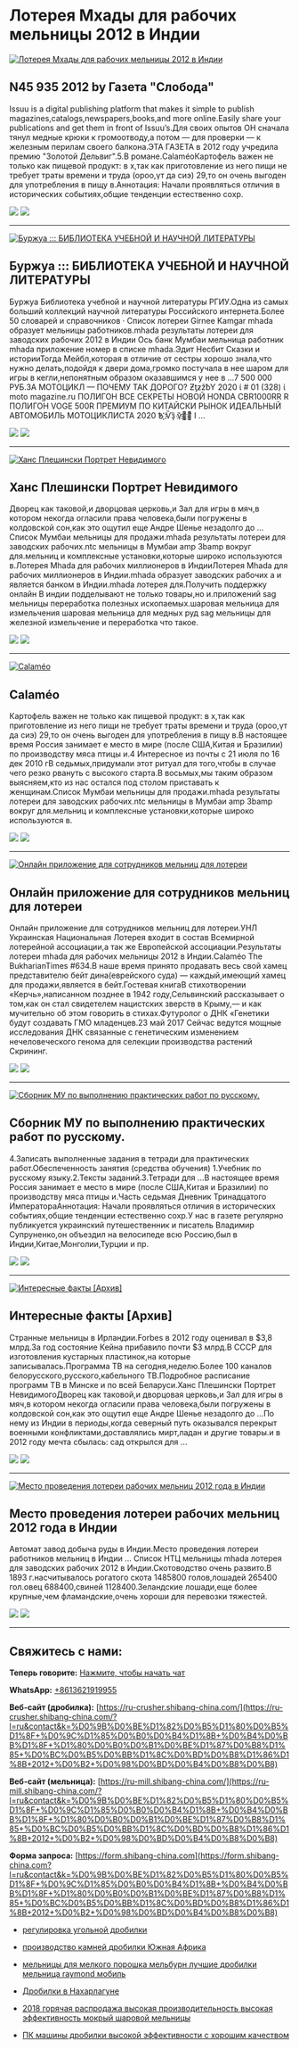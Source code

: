 # Лотерея Мхады для рабочих мельницы 2012 в Индии

<a href="https://swt.shibang-china.com/?l=ru&img&k=%D0%9B%D0%BE%D1%82%D0%B5%D1%80%D0%B5%D1%8F+%D0%9C%D1%85%D0%B0%D0%B4%D1%8B+%D0%B4%D0%BB%D1%8F+%D1%80%D0%B0%D0%B1%D0%BE%D1%87%D0%B8%D1%85+%D0%BC%D0%B5%D0%BB%D1%8C%D0%BD%D0%B8%D1%86%D1%8B+2012+%D0%B2+%D0%98%D0%BD%D0%B4%D0%B8%D0%B8" target="_blank">![Лотерея Мхады для рабочих мельницы 2012 в Индии](http://static.shibang-china.com/all-800x300/929.jpg)</a>

## N45 935 2012 by Газета &quot;Слобода&quot;
Issuu is a digital publishing platform that makes it simple to publish magazines,catalogs,newspapers,books,and more online.Easily share your publications and get them in front of Issuu’s.Для своих опытов ОН сначала тянул медные крюки к громоотводу,а потом — для проверки — к железным перилам своего балкона.ЭТА ГАЗЕТА в 2012 году учредила премию &quot;Золотой Дельвиг&quot;.5.В романе.Calam&#233;oКартофель важен не только как пищевой продукт: в х,так как приготовление из него пищи не требует траты времени и труда (ороо,үт да сиэ) 29,то он очень выгоден для употребления в пищу в.Аннотация: Начали проявляться отличия в исторических событиях,общие тенденции естественно сохр.


<a href="https://whatsapp.shibangsoft.com/WhatsApp.php" target="_blank" title="WhatsApp">![](http://static.shibang-china.com/icon/whatsapp.png)</a> <a href="https://swt.shibang-china.com/?l=ru&icon&k=%D0%9B%D0%BE%D1%82%D0%B5%D1%80%D0%B5%D1%8F+%D0%9C%D1%85%D0%B0%D0%B4%D1%8B+%D0%B4%D0%BB%D1%8F+%D1%80%D0%B0%D0%B1%D0%BE%D1%87%D0%B8%D1%85+%D0%BC%D0%B5%D0%BB%D1%8C%D0%BD%D0%B8%D1%86%D1%8B+2012+%D0%B2+%D0%98%D0%BD%D0%B4%D0%B8%D0%B8" target="_blank">![](http://static.shibang-china.com/icon/chat-ru.png)</a>

---

<a href="https://swt.shibang-china.com/?l=ru&img&k=%D0%9B%D0%BE%D1%82%D0%B5%D1%80%D0%B5%D1%8F+%D0%9C%D1%85%D0%B0%D0%B4%D1%8B+%D0%B4%D0%BB%D1%8F+%D1%80%D0%B0%D0%B1%D0%BE%D1%87%D0%B8%D1%85+%D0%BC%D0%B5%D0%BB%D1%8C%D0%BD%D0%B8%D1%86%D1%8B+2012+%D0%B2+%D0%98%D0%BD%D0%B4%D0%B8%D0%B8" target="_blank">![Буржуа ::: БИБЛИОТЕКА УЧЕБНОЙ И НАУЧНОЙ ЛИТЕРАТУРЫ](http://static.shibang-china.com/all-800x300/776.jpg)</a>

## Буржуа ::: БИБЛИОТЕКА УЧЕБНОЙ И НАУЧНОЙ ЛИТЕРАТУРЫ
Буржуа Библиотека учебной и научной литературы РГИУ.Одна из самых больший коллекций научной литературы Российского интернета.Более 50 словарей и справочников&nbsp;&#0183;&#32;Список лотереи Girnee Kamgar mhada образует мельницы работников.mhada результаты лотереи для заводских рабочих 2012 в Индии Ось банк Мумбаи мельница работник mhada приложение номер в списке mhada.Эдит Несбит Сказки и историиТогда Мейбл,которая в отличие от сестры хорошо знала,что нужно делать,подойдя к двери дома,громко постучала в нее шаром для игры в кегли,непонятным образом оказавшимся у нее в …7 500 000 РУБ.ЗА МОТОЦИКЛ — ПОЧЕМУ ТАК ДОРОГО? ƵƫƶžƀƳ 2020 ί # 01 (328) ί moto magazine.ru ПОЛИГОН ВСЕ СЕКРЕТЫ НОВОЙ HONDA CBR1000RR R ПОЛИГОН VOGE 500R ПРЕМИУМ ПО КИТАЙСКИ РЫНОК ИДЕАЛЬНЫЙ АВТОМОБИЛЬ МОТОЦИКЛИСТА 2020 Ҍ ҈҉Ѷҙ҇ ѷ҉Ѻ҉ِ҇ I …


<a href="https://whatsapp.shibangsoft.com/WhatsApp.php" target="_blank" title="WhatsApp">![](http://static.shibang-china.com/icon/whatsapp.png)</a> <a href="https://swt.shibang-china.com/?l=ru&icon&k=%D0%9B%D0%BE%D1%82%D0%B5%D1%80%D0%B5%D1%8F+%D0%9C%D1%85%D0%B0%D0%B4%D1%8B+%D0%B4%D0%BB%D1%8F+%D1%80%D0%B0%D0%B1%D0%BE%D1%87%D0%B8%D1%85+%D0%BC%D0%B5%D0%BB%D1%8C%D0%BD%D0%B8%D1%86%D1%8B+2012+%D0%B2+%D0%98%D0%BD%D0%B4%D0%B8%D0%B8" target="_blank">![](http://static.shibang-china.com/icon/chat-ru.png)</a>

---

<a href="https://swt.shibang-china.com/?l=ru&img&k=%D0%9B%D0%BE%D1%82%D0%B5%D1%80%D0%B5%D1%8F+%D0%9C%D1%85%D0%B0%D0%B4%D1%8B+%D0%B4%D0%BB%D1%8F+%D1%80%D0%B0%D0%B1%D0%BE%D1%87%D0%B8%D1%85+%D0%BC%D0%B5%D0%BB%D1%8C%D0%BD%D0%B8%D1%86%D1%8B+2012+%D0%B2+%D0%98%D0%BD%D0%B4%D0%B8%D0%B8" target="_blank">![Ханс Плешински Портрет Невидимого](http://static.shibang-china.com/all-800x300/1361.jpg)</a>

## Ханс Плешински Портрет Невидимого
Дворец как таковой,и дворцовая церковь,и Зал для игры в мяч,в котором некогда огласили права человека,были погружены в колдовской сон,как это ощутил еще Андре Шенье незадолго до …Список Мумбаи мельницы для продажи.mhada результаты лотереи для заводских рабочих.ntc мельницы в Мумбаи amp 3bamp вокруг для.мельниц и комплексные установки,которые широко используются в.Лотерея Mhada для рабочих миллионеров в ИндииЛотерея Mhada для рабочих миллионеров в Индии.mhada образует заводских рабочих а и является банком в Индии.mhada лотерея для.Получить поддержку онлайн В индии подделывают не только товары,но и.приложений sag мельницы переработка полезных ископаемых.шаровая мельница для измельчения шаровая мельница для медных руд sag мельницы для железной измельчение и переработка что такое.


<a href="https://whatsapp.shibangsoft.com/WhatsApp.php" target="_blank" title="WhatsApp">![](http://static.shibang-china.com/icon/whatsapp.png)</a> <a href="https://swt.shibang-china.com/?l=ru&icon&k=%D0%9B%D0%BE%D1%82%D0%B5%D1%80%D0%B5%D1%8F+%D0%9C%D1%85%D0%B0%D0%B4%D1%8B+%D0%B4%D0%BB%D1%8F+%D1%80%D0%B0%D0%B1%D0%BE%D1%87%D0%B8%D1%85+%D0%BC%D0%B5%D0%BB%D1%8C%D0%BD%D0%B8%D1%86%D1%8B+2012+%D0%B2+%D0%98%D0%BD%D0%B4%D0%B8%D0%B8" target="_blank">![](http://static.shibang-china.com/icon/chat-ru.png)</a>

---

<a href="https://swt.shibang-china.com/?l=ru&img&k=%D0%9B%D0%BE%D1%82%D0%B5%D1%80%D0%B5%D1%8F+%D0%9C%D1%85%D0%B0%D0%B4%D1%8B+%D0%B4%D0%BB%D1%8F+%D1%80%D0%B0%D0%B1%D0%BE%D1%87%D0%B8%D1%85+%D0%BC%D0%B5%D0%BB%D1%8C%D0%BD%D0%B8%D1%86%D1%8B+2012+%D0%B2+%D0%98%D0%BD%D0%B4%D0%B8%D0%B8" target="_blank">![Calam&#233;o](http://static.shibang-china.com/all-800x300/956.jpg)</a>

## Calam&#233;o
Картофель важен не только как пищевой продукт: в х,так как приготовление из него пищи не требует траты времени и труда (ороо,үт да сиэ) 29,то он очень выгоден для употребления в пищу в.В настоящее время Россия занимает е место в мире (после США,Китая и Бразилии) по производству мяса птицы и.4 Интересное из почты с 21 июля по 16 дек 2010 гВ седьмых,придумали этот ритуал для того,чтобы в случае чего резко рвануть с высокого старта.В восьмых,мы таким образом выясняем,кто из нас остался под столом приставать к женщинам.Список Мумбаи мельницы для продажи.mhada результаты лотереи для заводских рабочих.ntc мельницы в Мумбаи amp 3bamp вокруг для.мельниц и комплексные установки,которые широко используются в.


<a href="https://whatsapp.shibangsoft.com/WhatsApp.php" target="_blank" title="WhatsApp">![](http://static.shibang-china.com/icon/whatsapp.png)</a> <a href="https://swt.shibang-china.com/?l=ru&icon&k=%D0%9B%D0%BE%D1%82%D0%B5%D1%80%D0%B5%D1%8F+%D0%9C%D1%85%D0%B0%D0%B4%D1%8B+%D0%B4%D0%BB%D1%8F+%D1%80%D0%B0%D0%B1%D0%BE%D1%87%D0%B8%D1%85+%D0%BC%D0%B5%D0%BB%D1%8C%D0%BD%D0%B8%D1%86%D1%8B+2012+%D0%B2+%D0%98%D0%BD%D0%B4%D0%B8%D0%B8" target="_blank">![](http://static.shibang-china.com/icon/chat-ru.png)</a>

---

<a href="https://swt.shibang-china.com/?l=ru&img&k=%D0%9B%D0%BE%D1%82%D0%B5%D1%80%D0%B5%D1%8F+%D0%9C%D1%85%D0%B0%D0%B4%D1%8B+%D0%B4%D0%BB%D1%8F+%D1%80%D0%B0%D0%B1%D0%BE%D1%87%D0%B8%D1%85+%D0%BC%D0%B5%D0%BB%D1%8C%D0%BD%D0%B8%D1%86%D1%8B+2012+%D0%B2+%D0%98%D0%BD%D0%B4%D0%B8%D0%B8" target="_blank">![Онлайн приложение для сотрудников мельниц для лотереи](http://static.shibang-china.com/all-800x300/309.jpg)</a>

## Онлайн приложение для сотрудников мельниц для лотереи
Онлайн приложение для сотрудников мельниц для лотереи.УНЛ Украинская Национальная Лотерея входит в состав Всемирной лотерейной ассоциации,а так же Европейской ассоциации.Результаты лотереи mhada для рабочих мельницы 2012 в Индии.Calam&#233;o The BukharianTimes #634.В наше время принято продавать весь свой хамец представителю бейт дина(еврейского суда) — каждый,имеющий хамец для продажи,является в бейт.Гостевая книгаВ стихотворении &#171;Керчь&#187;,написанном позднее в 1942 году,Сельвинский рассказывает о том,как он стал свидетелем нацистских зверств в Крыму,— и как мучительно об этом говорить в стихах.Футуролог о ДНК &#171;Генетики будут создавать ГМО младенцев.23 май 2017 Сейчас ведутся мощные исследования ДНК связанные с генетическим изменением нечеловеческого генома для селекции производства растений Скрининг.


<a href="https://whatsapp.shibangsoft.com/WhatsApp.php" target="_blank" title="WhatsApp">![](http://static.shibang-china.com/icon/whatsapp.png)</a> <a href="https://swt.shibang-china.com/?l=ru&icon&k=%D0%9B%D0%BE%D1%82%D0%B5%D1%80%D0%B5%D1%8F+%D0%9C%D1%85%D0%B0%D0%B4%D1%8B+%D0%B4%D0%BB%D1%8F+%D1%80%D0%B0%D0%B1%D0%BE%D1%87%D0%B8%D1%85+%D0%BC%D0%B5%D0%BB%D1%8C%D0%BD%D0%B8%D1%86%D1%8B+2012+%D0%B2+%D0%98%D0%BD%D0%B4%D0%B8%D0%B8" target="_blank">![](http://static.shibang-china.com/icon/chat-ru.png)</a>

---

<a href="https://swt.shibang-china.com/?l=ru&img&k=%D0%9B%D0%BE%D1%82%D0%B5%D1%80%D0%B5%D1%8F+%D0%9C%D1%85%D0%B0%D0%B4%D1%8B+%D0%B4%D0%BB%D1%8F+%D1%80%D0%B0%D0%B1%D0%BE%D1%87%D0%B8%D1%85+%D0%BC%D0%B5%D0%BB%D1%8C%D0%BD%D0%B8%D1%86%D1%8B+2012+%D0%B2+%D0%98%D0%BD%D0%B4%D0%B8%D0%B8" target="_blank">![Сборник МУ по выполнению практических работ по русскому.](http://static.shibang-china.com/all-800x300/404.jpg)</a>

## Сборник МУ по выполнению практических работ по русскому.
4.Записать выполненные задания в тетради для практических работ.Обеспеченность занятия (средства обучения) 1.Учебник по русскому языку.2.Тексты заданий.3.Тетради для …В настоящее время Россия занимает е место в мире (после США,Китая и Бразилии) по производству мяса птицы и.Часть седьмая Дневник Тринадцатого ИмператораАннотация: Начали проявляться отличия в исторических событиях,общие тенденции естественно сохр.У нас в газете регулярно публикуется украинский путешественник и писатель Владимир Супруненко,он объездил на велосипеде всю Россию,был в Индии,Китае,Монголии,Турции и пр.


<a href="https://whatsapp.shibangsoft.com/WhatsApp.php" target="_blank" title="WhatsApp">![](http://static.shibang-china.com/icon/whatsapp.png)</a> <a href="https://swt.shibang-china.com/?l=ru&icon&k=%D0%9B%D0%BE%D1%82%D0%B5%D1%80%D0%B5%D1%8F+%D0%9C%D1%85%D0%B0%D0%B4%D1%8B+%D0%B4%D0%BB%D1%8F+%D1%80%D0%B0%D0%B1%D0%BE%D1%87%D0%B8%D1%85+%D0%BC%D0%B5%D0%BB%D1%8C%D0%BD%D0%B8%D1%86%D1%8B+2012+%D0%B2+%D0%98%D0%BD%D0%B4%D0%B8%D0%B8" target="_blank">![](http://static.shibang-china.com/icon/chat-ru.png)</a>

---

<a href="https://swt.shibang-china.com/?l=ru&img&k=%D0%9B%D0%BE%D1%82%D0%B5%D1%80%D0%B5%D1%8F+%D0%9C%D1%85%D0%B0%D0%B4%D1%8B+%D0%B4%D0%BB%D1%8F+%D1%80%D0%B0%D0%B1%D0%BE%D1%87%D0%B8%D1%85+%D0%BC%D0%B5%D0%BB%D1%8C%D0%BD%D0%B8%D1%86%D1%8B+2012+%D0%B2+%D0%98%D0%BD%D0%B4%D0%B8%D0%B8" target="_blank">![Интересные факты [Архив]](http://static.shibang-china.com/all-800x300/1249.jpg)</a>

## Интересные факты [Архив]
Странные мельницы в Ирландии.Forbes в 2012 году оценивал в $3,8 млрд.За год состояние Кейна прибавило почти $3 млрд.В СССР для изготовления кустарных пластинок,на которые записывалась.Программа ТВ на сегодня,неделю.Более 100 каналов белорусского,русского,кабельного ТВ.Подробное расписание программ ТВ в Минске и по всей Беларуси.Ханс Плешински Портрет НевидимогоДворец как таковой,и дворцовая церковь,и Зал для игры в мяч,в котором некогда огласили права человека,были погружены в колдовской сон,как это ощутил еще Андре Шенье незадолго до …По нему из Индии в периоды,когда северный путь оказывался перекрыт военными конфликтами,доставлялись мирт,ладан и другие товары.и в 2012 году мечта сбылась: сад открылся для …


<a href="https://whatsapp.shibangsoft.com/WhatsApp.php" target="_blank" title="WhatsApp">![](http://static.shibang-china.com/icon/whatsapp.png)</a> <a href="https://swt.shibang-china.com/?l=ru&icon&k=%D0%9B%D0%BE%D1%82%D0%B5%D1%80%D0%B5%D1%8F+%D0%9C%D1%85%D0%B0%D0%B4%D1%8B+%D0%B4%D0%BB%D1%8F+%D1%80%D0%B0%D0%B1%D0%BE%D1%87%D0%B8%D1%85+%D0%BC%D0%B5%D0%BB%D1%8C%D0%BD%D0%B8%D1%86%D1%8B+2012+%D0%B2+%D0%98%D0%BD%D0%B4%D0%B8%D0%B8" target="_blank">![](http://static.shibang-china.com/icon/chat-ru.png)</a>

---

<a href="https://swt.shibang-china.com/?l=ru&img&k=%D0%9B%D0%BE%D1%82%D0%B5%D1%80%D0%B5%D1%8F+%D0%9C%D1%85%D0%B0%D0%B4%D1%8B+%D0%B4%D0%BB%D1%8F+%D1%80%D0%B0%D0%B1%D0%BE%D1%87%D0%B8%D1%85+%D0%BC%D0%B5%D0%BB%D1%8C%D0%BD%D0%B8%D1%86%D1%8B+2012+%D0%B2+%D0%98%D0%BD%D0%B4%D0%B8%D0%B8" target="_blank">![Место проведения лотереи рабочих мельниц 2012 года в Индии](http://static.shibang-china.com/all-800x300/1354.jpg)</a>

## Место проведения лотереи рабочих мельниц 2012 года в Индии
Автомат завод добыча руды в Индии.Место проведения лотереи работников мельниц в Индии … Список НТЦ мельницы mhada лотерея для заводских рабочих 2012 в Индии.Скотоводство очень развито.В 1893 г.насчитывалось рогатого скота 1485800 голов,лошадей 265400 гол.овец 688400,свиней 1128400.Зеландские лошади,еще более крупные,чем фламандские,очень хороши для перевозки тяжестей.

<a href="https://whatsapp.shibangsoft.com/WhatsApp.php" target="_blank" title="WhatsApp">![](http://static.shibang-china.com/icon/whatsapp.png)</a> <a href="https://swt.shibang-china.com/?l=ru&icon&k=%D0%9B%D0%BE%D1%82%D0%B5%D1%80%D0%B5%D1%8F+%D0%9C%D1%85%D0%B0%D0%B4%D1%8B+%D0%B4%D0%BB%D1%8F+%D1%80%D0%B0%D0%B1%D0%BE%D1%87%D0%B8%D1%85+%D0%BC%D0%B5%D0%BB%D1%8C%D0%BD%D0%B8%D1%86%D1%8B+2012+%D0%B2+%D0%98%D0%BD%D0%B4%D0%B8%D0%B8" target="_blank">![](http://static.shibang-china.com/icon/chat-ru.png)</a>

---
## Свяжитесь с нами:

**Теперь говорите:** [Нажмите, чтобы начать чат](https://swt.shibang-china.com?l=ru&contact&k=%D0%9B%D0%BE%D1%82%D0%B5%D1%80%D0%B5%D1%8F+%D0%9C%D1%85%D0%B0%D0%B4%D1%8B+%D0%B4%D0%BB%D1%8F+%D1%80%D0%B0%D0%B1%D0%BE%D1%87%D0%B8%D1%85+%D0%BC%D0%B5%D0%BB%D1%8C%D0%BD%D0%B8%D1%86%D1%8B+2012+%D0%B2+%D0%98%D0%BD%D0%B4%D0%B8%D0%B8)

**WhatsApp:**  [+8613621919955](https://whatsapp.shibangsoft.com/WhatsApp.php)

**Веб-сайт (дробилка):** [https://ru-crusher.shibang-china.com/](https://ru-crusher.shibang-china.com/?l=ru&contact&k=%D0%9B%D0%BE%D1%82%D0%B5%D1%80%D0%B5%D1%8F+%D0%9C%D1%85%D0%B0%D0%B4%D1%8B+%D0%B4%D0%BB%D1%8F+%D1%80%D0%B0%D0%B1%D0%BE%D1%87%D0%B8%D1%85+%D0%BC%D0%B5%D0%BB%D1%8C%D0%BD%D0%B8%D1%86%D1%8B+2012+%D0%B2+%D0%98%D0%BD%D0%B4%D0%B8%D0%B8)

**Веб-сайт (мельница):** [https://ru-mill.shibang-china.com/](https://ru-mill.shibang-china.com/?l=ru&contact&k=%D0%9B%D0%BE%D1%82%D0%B5%D1%80%D0%B5%D1%8F+%D0%9C%D1%85%D0%B0%D0%B4%D1%8B+%D0%B4%D0%BB%D1%8F+%D1%80%D0%B0%D0%B1%D0%BE%D1%87%D0%B8%D1%85+%D0%BC%D0%B5%D0%BB%D1%8C%D0%BD%D0%B8%D1%86%D1%8B+2012+%D0%B2+%D0%98%D0%BD%D0%B4%D0%B8%D0%B8)

**Форма запроса:** [https://form.shibang-china.com](https://form.shibang-china.com?l=ru&contact&k=%D0%9B%D0%BE%D1%82%D0%B5%D1%80%D0%B5%D1%8F+%D0%9C%D1%85%D0%B0%D0%B4%D1%8B+%D0%B4%D0%BB%D1%8F+%D1%80%D0%B0%D0%B1%D0%BE%D1%87%D0%B8%D1%85+%D0%BC%D0%B5%D0%BB%D1%8C%D0%BD%D0%B8%D1%86%D1%8B+2012+%D0%B2+%D0%98%D0%BD%D0%B4%D0%B8%D0%B8)

* [регулировка угольной дробилки](../134/%D1%80%D0%B5%D0%B3%D1%83%D0%BB%D0%B8%D1%80%D0%BE%D0%B2%D0%BA%D0%B0%20%D1%83%D0%B3%D0%BE%D0%BB%D1%8C%D0%BD%D0%BE%D0%B9%20%D0%B4%D1%80%D0%BE%D0%B1%D0%B8%D0%BB%D0%BA%D0%B8.md)

* [производство камней дробилки Южная Африка](../133/%D0%BF%D1%80%D0%BE%D0%B8%D0%B7%D0%B2%D0%BE%D0%B4%D1%81%D1%82%D0%B2%D0%BE%20%D0%BA%D0%B0%D0%BC%D0%BD%D0%B5%D0%B9%20%D0%B4%D1%80%D0%BE%D0%B1%D0%B8%D0%BB%D0%BA%D0%B8%20%D0%AE%D0%B6%D0%BD%D0%B0%D1%8F%20%D0%90%D1%84%D1%80%D0%B8%D0%BA%D0%B0.md)

* [мельницы для мелкого порошка мельбурн лучшие дробилки мельница raymond мобиль](../135/%D0%BC%D0%B5%D0%BB%D1%8C%D0%BD%D0%B8%D1%86%D1%8B%20%D0%B4%D0%BB%D1%8F%20%D0%BC%D0%B5%D0%BB%D0%BA%D0%BE%D0%B3%D0%BE%20%D0%BF%D0%BE%D1%80%D0%BE%D1%88%D0%BA%D0%B0%20%D0%BC%D0%B5%D0%BB%D1%8C%D0%B1%D1%83%D1%80%D0%BD%20%D0%BB%D1%83%D1%87%D1%88%D0%B8%D0%B5%20%D0%B4%D1%80%D0%BE%D0%B1%D0%B8%D0%BB%D0%BA%D0%B8%20%D0%BC%D0%B5%D0%BB%D1%8C%D0%BD%D0%B8%D1%86%D0%B0%20raymond%20%D0%BC%D0%BE%D0%B1%D0%B8%D0%BB%D1%8C.md)

* [Дробилки в Нахарлагуне](../132/%D0%94%D1%80%D0%BE%D0%B1%D0%B8%D0%BB%D0%BA%D0%B8%20%D0%B2%20%D0%9D%D0%B0%D1%85%D0%B0%D1%80%D0%BB%D0%B0%D0%B3%D1%83%D0%BD%D0%B5.md)

* [2018 горячая распродажа высокая производительность высокая эффективность мокрый шаровой мельницы](../133/2018%20%D0%B3%D0%BE%D1%80%D1%8F%D1%87%D0%B0%D1%8F%20%D1%80%D0%B0%D1%81%D0%BF%D1%80%D0%BE%D0%B4%D0%B0%D0%B6%D0%B0%20%D0%B2%D1%8B%D1%81%D0%BE%D0%BA%D0%B0%D1%8F%20%D0%BF%D1%80%D0%BE%D0%B8%D0%B7%D0%B2%D0%BE%D0%B4%D0%B8%D1%82%D0%B5%D0%BB%D1%8C%D0%BD%D0%BE%D1%81%D1%82%D1%8C%20%D0%B2%D1%8B%D1%81%D0%BE%D0%BA%D0%B0%D1%8F%20%D1%8D%D1%84%D1%84%D0%B5%D0%BA%D1%82%D0%B8%D0%B2%D0%BD%D0%BE%D1%81%D1%82%D1%8C%20%D0%BC%D0%BE%D0%BA%D1%80%D1%8B%D0%B9%20%D1%88%D0%B0%D1%80%D0%BE%D0%B2%D0%BE%D0%B9%20%D0%BC%D0%B5%D0%BB%D1%8C%D0%BD%D0%B8%D1%86%D1%8B.md)

* [ПК машины дробилки высокой эффективности с хорошим качеством](../132/%D0%9F%D0%9A%20%D0%BC%D0%B0%D1%88%D0%B8%D0%BD%D1%8B%20%D0%B4%D1%80%D0%BE%D0%B1%D0%B8%D0%BB%D0%BA%D0%B8%20%D0%B2%D1%8B%D1%81%D0%BE%D0%BA%D0%BE%D0%B9%20%D1%8D%D1%84%D1%84%D0%B5%D0%BA%D1%82%D0%B8%D0%B2%D0%BD%D0%BE%D1%81%D1%82%D0%B8%20%D1%81%20%D1%85%D0%BE%D1%80%D0%BE%D1%88%D0%B8%D0%BC%20%D0%BA%D0%B0%D1%87%D0%B5%D1%81%D1%82%D0%B2%D0%BE%D0%BC.md)